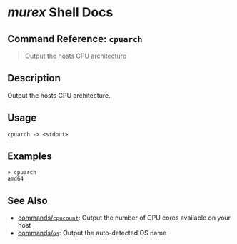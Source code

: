 # _murex_ Shell Docs

## Command Reference: `cpuarch`

> Output the hosts CPU architecture

## Description

Output the hosts CPU architecture.

## Usage

    cpuarch -> <stdout>

## Examples

    » cpuarch
    amd64

## See Also

* [commands/`cpucount`](../commands/cpucount.md):
  Output the number of CPU cores available on your host
* [commands/`os`](../commands/os.md):
  Output the auto-detected OS name